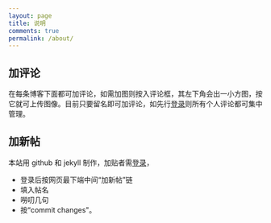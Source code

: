 ```yaml
---
layout: page
title: 说明
comments: true
permalink: /about/
---
```


## 加评论
在每条博客下面都可加评论，如需加图则按入评论框，其左下角会出一小方图，按它就可上传图像。目前只要留名即可加评论，如先行[登录](https://disqus.com/profile/login/)则所有个人评论都可集中管理。

## 加新帖
本站用 github 和 jekyll 制作，加贴者需[登录](https://github.com/login)，  
 * 登录后按网页最下端中间“加新帖”链
 * 填入帖名
 * 嘮叨几句
 * 按“commit changes"。


